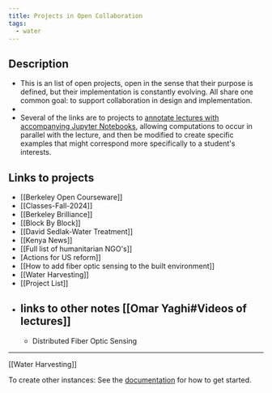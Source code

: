 ```yaml
---
title: Projects in Open Collaboration
tags:
  - water
---
```

## Description
- This is an list of open projects, open in the sense that their purpose is defined, but their implementation is constantly evolving. All share one common goal: to support collaboration in design and implementation.  
- 
- Several of the links are to projects to [annotate lectures with accompanying Jupyter Notebooks](Build%20Jupyter%20notebook%20supplement%20to%20ELP%20Water%20lectures), allowing computations to occur in parallel with the lecture, and then be modified to create specific examples that might correspond more specifically to a student's interests.
## Links to projects

 -  [[Berkeley Open Courseware]]
- [[Classes-Fall-2024]]
- [[Berkeley Brilliance]]
- [[Block By Block]]
- [[David Sedlak-Water Treatment]]
- [[Kenya News]]
- [[Full list of humanitarian NGO's]]
- [Actions for US reform]]
- [[How to add fiber optic sensing to the built environment]]
- [[Water Harvesting]]
- [[Project List]]
- links to other notes
	[[Omar Yaghi#Videos of lectures]]
	- 
	- Distributed Fiber Optic Sensing
---


[[Water Harvesting]]


To create other instances: 
See the [documentation](https://quartz.jzhao.xyz) for how to get started.
